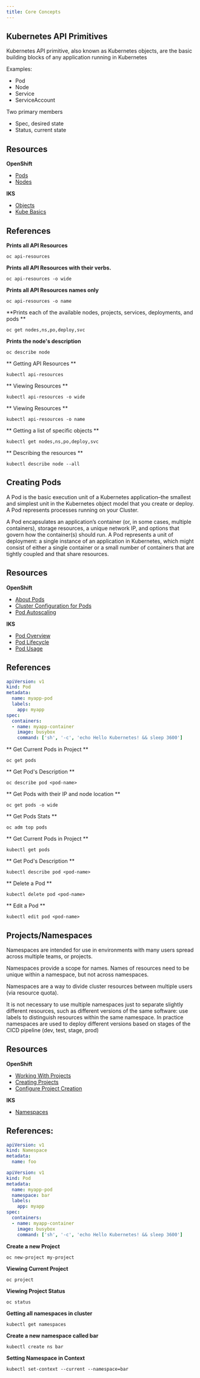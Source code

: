 ```yaml
---
title: Core Concepts
---
```



## Kubernetes API Primitives

Kubernetes API primitive, also known as Kubernetes objects, are the basic building blocks of any application running in Kubernetes

Examples:
- Pod
- Node
- Service
- ServiceAccount

Two primary members
- Spec, desired state
- Status, current state

## Resources

**OpenShift**
- [Pods](https://docs.openshift.com/container-platform/4.3/nodes/pods/nodes-pods-using.html)
- [Nodes](https://docs.openshift.com/container-platform/4.3/nodes/nodes/nodes-nodes-viewing.html)

**IKS**
- [Objects](https://kubernetes.io/docs/concepts/overview/working-with-objects/kubernetes-objects/)
- [Kube Basics](https://kubernetes.io/docs/tutorials/kubernetes-basics/)


## References

<Tabs>

<Tab label="OpenShift">

**Prints all API Resources**
  ```
  oc api-resources
  ```
**Prints all API Resources with their verbs.**
  ```
  oc api-resources -o wide
  ```
**Prints all API Resources names only**
  ```
  oc api-resources -o name
  ```
  **Prints each of the available nodes, projects, services, deployments, and pods ** 
  ```
  oc get nodes,ns,po,deploy,svc
  ```
**Prints the node's description**
  ```
  oc describe node 
  ```
</Tab>

<Tab label="IKS">

** Getting API Resources **
```
kubectl api-resources
```
** Viewing Resources **
```
kubectl api-resources -o wide
```
** Viewing Resources **
```
kubectl api-resources -o name
```
** Getting a list of specific objects **
```
kubectl get nodes,ns,po,deploy,svc
```
** Describing the resources **
```
kubectl describe node --all
```
</Tab>

</Tabs>

## Creating Pods
A Pod is the basic execution unit of a Kubernetes application–the smallest and simplest unit in the Kubernetes object model that you create or deploy. A Pod represents processes running on your Cluster.

A Pod encapsulates an application’s container (or, in some cases, multiple containers), storage resources, a unique network IP, and options that govern how the container(s) should run. A Pod represents a unit of deployment: a single instance of an application in Kubernetes, which might consist of either a single container or a small number of containers that are tightly coupled and that share resources.

## Resources

**OpenShift**
- [About Pods](https://docs.openshift.com/container-platform/4.3/nodes/pods/nodes-pods-using.html)
- [Cluster Configuration for Pods](https://docs.openshift.com/container-platform/4.3/nodes/pods/nodes-pods-configuring.html)
- [Pod Autoscaling](https://docs.openshift.com/container-platform/4.3/nodes/pods/nodes-pods-autoscaling.html)

**IKS**
- [Pod Overview](https://kubernetes.io/docs/concepts/workloads/pods/pod-overview/)
- [Pod Lifecycle](https://kubernetes.io/docs/concepts/workloads/pods/pod-lifecycle/)
- [Pod Usage](https://kubernetes.io/docs/concepts/workloads/pods/pod/)

## References

```yaml
apiVersion: v1
kind: Pod
metadata:
  name: myapp-pod
  labels:
    app: myapp
spec:
  containers:
  - name: myapp-container
    image: busybox
    command: ['sh', '-c', 'echo Hello Kubernetes! && sleep 3600']
```

<Tabs>
<Tab label="OpenShift">

** Get Current Pods in Project **
```
oc get pods
``` 
** Get Pod's Description **
``` 
oc describe pod <pod-name>
```
** Get Pods with their IP and node location **
```
oc get pods -o wide
```
** Get Pods Stats **
```
oc adm top pods
```
</Tab>

<Tab label="IKS">

** Get Current Pods in Project **
```
kubectl get pods
``` 
** Get Pod's Description **
``` 
kubectl describe pod <pod-name>
```
** Delete a Pod **
```
kubectl delete pod <pod-name>
```
** Edit a Pod **
```
kubectl edit pod <pod-name>
```
</Tab>

</Tabs>

## Projects/Namespaces

Namespaces are intended for use in environments with many users spread across multiple teams, or projects.

Namespaces provide a scope for names. Names of resources need to be unique within a namespace, but not across namespaces.

Namespaces are a way to divide cluster resources between multiple users (via resource quota).

It is not necessary to use multiple namespaces just to separate slightly different resources, such as different versions of the same software: use labels to distinguish resources within the same namespace. In practice namespaces are used to deploy different versions based on stages of the CICD pipeline (dev, test, stage, prod)

## Resources

**OpenShift**
- [Working With Projects](https://docs.openshift.com/container-platform/4.3/applications/projects/working-with-projects.html)
- [Creating Projects](https://docs.openshift.com/container-platform/4.3/cli_reference/openshift_cli/getting-started-cli.html#creating-a-project)
- [Configure Project Creation](https://docs.openshift.com/container-platform/4.3/applications/projects/configuring-project-creation.html)

**IKS**
- [Namespaces](https://kubernetes.io/docs/concepts/overview/working-with-objects/namespaces/)

## References:

```yaml
apiVersion: v1
kind: Namespace
metadata:
  name: foo
```

```yaml
apiVersion: v1
kind: Pod
metadata:
  name: myapp-pod
  namespace: bar
  labels:
    app: myapp
spec:
  containers:
  - name: myapp-container
    image: busybox
    command: ['sh', '-c', 'echo Hello Kubernetes! && sleep 3600']
```

<Tabs>

<Tab label="OpenShift">

**Create a new Project** 

```
oc new-project my-project
```

**Viewing Current Project**

```
oc project
```

**Viewing Project Status**

```
oc status
```

</Tab>

<Tab label="IKS">

**Getting all namespaces in cluster** 
```
kubectl get namespaces
```

**Create a new namespace called bar**
``` 
kubectl create ns bar
```
**Setting Namespace in Context**
``` 
kubectl set-context --current --namespace=bar
```
</Tab>

</Tabs>